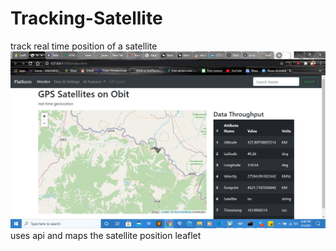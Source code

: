 # Tracking-Satellite
track real time position of a satellite
![alt text](https://github.com/jk-systems/Tracking-Satellite/blob/main/platform.png)
uses api and maps the satellite position leaflet

